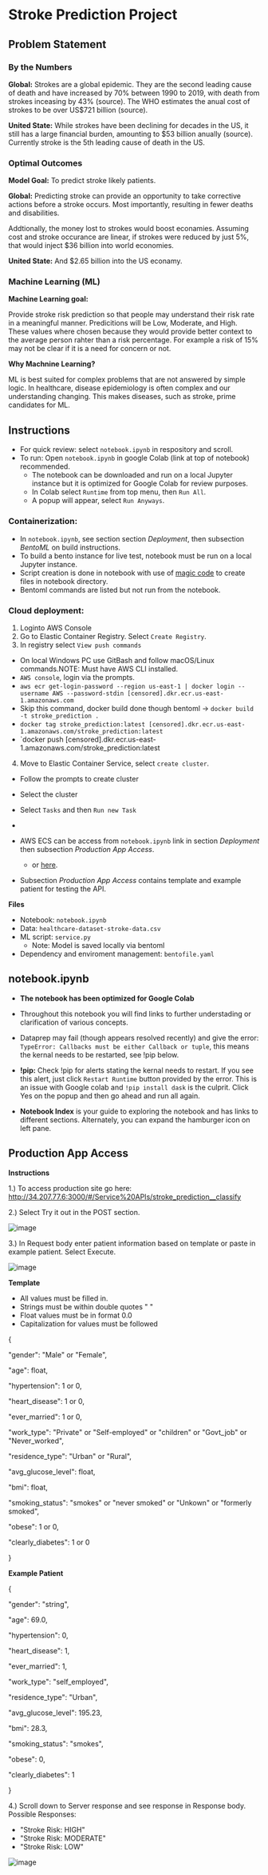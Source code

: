 # Stroke Prediction Project

## Problem Statement

### By the Numbers

**Global:** Strokes are a global epidemic. They are the second leading cause of death and have increased by 70% between 1990 to 2019, with death from strokes  inceasing by 43% (source). The WHO estimates the anual cost of strokes to be over US$721 billion (source).

**United State:** While strokes have been declining for decades in the US, it still has a large financial burden, amounting to $53 billion anually (source). Currently stroke is the 5th leading cause of death in the US.

### Optimal Outcomes

**Model Goal:** To predict stroke likely patients.

**Global:** Predicting stroke can provide an opportunity to take corrective actions before a stroke occurs. Most importantly, resulting in fewer deaths and disabilities.

Addtionally, the money lost to strokes would boost econamies. Assuming cost and stroke occurance are linear, if strokes were reduced by just 5%, that would inject $36 billion into world economies.

**United State:** And $2.65 billion into the US econamy.

### Machine Learning (ML)
**Machine Learning goal:**

Provide stroke risk prediction so that people may understand their risk rate in a meaningful manner. Predicitions will be Low, Moderate, and High. These values where chosen because they would provide better context to the average person rahter than a risk percentage. For example a risk of 15% may not be clear if it is a need for concern or not. 

**Why Machnine Learning?**

ML is best suited for complex problems that are not answered by simple logic. In healthcare, disease epidemiology is often complex and our understanding changing. This makes diseases, such as stroke, prime candidates for ML.

## Instructions
* For quick review: select `notebook.ipynb` in respository and scroll.
* To run: Open `notebook.ipynb` in google Colab (link at top of notebook) recommended.
  * The notebook can be downloaded and run on a local Jupyter instance but it is optimized for Google Colab for review purposes.  
  * In Colab select `Runtime` from top menu, then `Run All`.
  * A popup will appear, select `Run Anyways`. 
  
### Containerization: 
  * In `notebook.ipynb`, see section section *Deployment*, then subsection *BentoML* on build instructions.
  * To build a bento instance for live test, notebook must be run on a local Jupyter instance.
  * Script creation is done in notebook with use of [magic code](https://ipython.readthedocs.io/en/stable/interactive/magics.html) to create files in notebook directory.
  * Bentoml commands are listed but not run from the notebook.
  
### Cloud deployment: 
  1. Loginto AWS Console 
  2. Go to Elastic Container Registry. Select `Create Registry`.
  3. In registry select `View push commands`
   * On local Windows PC use GitBash and follow macOS/Linux commands.NOTE: Must have AWS CLI installed.
   * `AWS console`, login via the prompts.
   * `aws ecr get-login-password --region us-east-1 | docker login --username AWS --password-stdin [censored].dkr.ecr.us-east-1.amazonaws.com`
   * Skip this command, docker build done though bentoml -> `docker build -t stroke_prediction .` 
   * `docker tag stroke_prediction:latest [censored].dkr.ecr.us-east-1.amazonaws.com/stroke_prediction:latest`
   *  `docker push [censored].dkr.ecr.us-east-1.amazonaws.com/stroke_prediction:latest
  4. Move to Elastic Container Service, select `create cluster`. 
   * Follow the prompts to create cluster
   * Select the cluster
   * Select `Tasks` and then `Run new Task`
   * 

  
  * AWS ECS can be access from `notebook.ipynb` link in section *Deployment* then subsection *Production App Access*.
    * or [here](https://github.com/gregorywmorris/MLZoom2022/blob/main/midterm/README.md#production-app-access).
  * Subsection *Production App Access* contains template and example patient for testing the API.

**Files**
* Notebook: `notebook.ipynb`
* Data: `healthcare-dataset-stroke-data.csv`
* ML script: `service.py`
  * Note: Model is saved locally via bentoml 
* Dependency and enviroment management: `bentofile.yaml`

## notebook.ipynb

* **The notebook has been optimized for Google Colab**

* Throughout this notebook you will find links to further understading or clarification of various concepts. 

* Dataprep may fail (though appears resolved recently) and give the error: `TypeError: Callbacks must be either Callback or tuple`, this means the kernal needs to be restarted, see !pip below.

* **!pip:** Check !pip for alerts stating the kernal needs to restart. If you see this alert, just click `Restart Runtime` button provided by the error. This is an issue with Google colab and `!pip install dask` is the culprit. Click Yes on the popup and then go ahead and run all again.

* **Notebook Index** is your guide to exploring the notebook and has links to different sections. Alternately, you can expand the hamburger icon on left pane.

## Production App Access

**Instructions**

1.) To access production site go here: http://34.207.77.6:3000/#/Service%20APIs/stroke_prediction__classify

2.) Select Try it out in the POST section.

![image](https://user-images.githubusercontent.com/83911983/200917321-a0adb65c-1972-48b0-a90b-36bb2e35ad7d.png)

3.) In Request body enter patient information based on template or paste in example patient. Select Execute.

![image](https://user-images.githubusercontent.com/83911983/200917598-1bb98d39-258f-46c5-8039-934e4840c4ca.png)

**Template**
* All values must be filled in.
* Strings must be within double quotes " "
* Float values must be in format 0.0
* Capitalization for values must be followed

{

"gender": "Male" or "Female",

"age": float,

"hypertension": 1 or 0,

"heart_disease": 1 or 0,

"ever_married": 1 or 0,

"work_type": "Private" or "Self-employed" or "children" or "Govt_job" or "Never_worked",

"residence_type": "Urban" or "Rural",

"avg_glucose_level": float,

"bmi": float,

"smoking_status": "smokes" or "never smoked" or "Unkown" or "formerly smoked",

"obese": 1 or 0,

"clearly_diabetes": 1 or 0

}

**Example Patient**

{

"gender": "string",

"age": 69.0,

"hypertension": 0,

"heart_disease": 1,

"ever_married": 1,

"work_type": "self_employed",

"residence_type": "Urban",

"avg_glucose_level": 195.23,

"bmi": 28.3,

"smoking_status": "smokes",

"obese": 0,

"clearly_diabetes": 1

}

4.) Scroll down to Server response and see response in Response body.
Possible Responses:

* "Stroke Risk: HIGH"
* "Stroke Risk: MODERATE"
* "Stroke Risk: LOW"

![image](https://user-images.githubusercontent.com/83911983/200917718-c85185b6-d5ae-4f57-90e4-9552ef1a3837.png)


